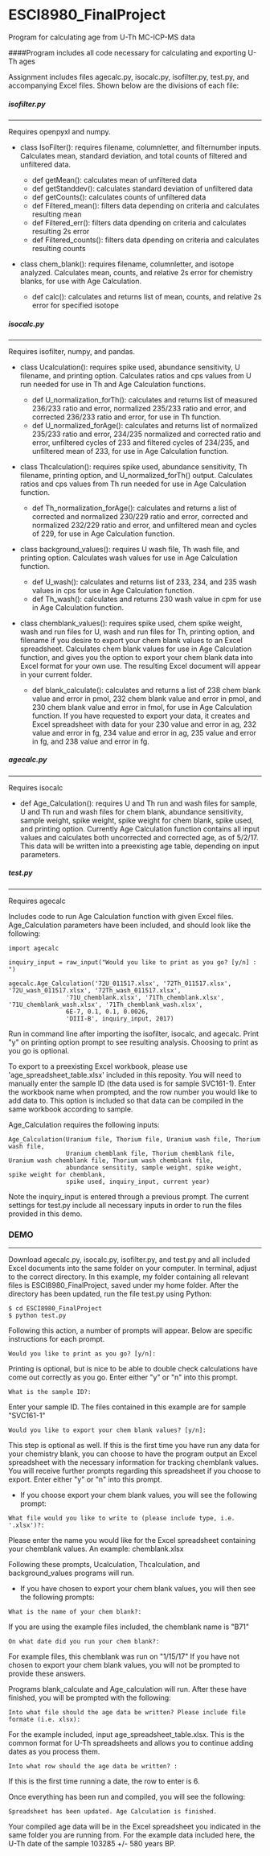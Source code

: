 # ESCI8980_FinalProject
Program for calculating age from U-Th MC-ICP-MS data

####Program includes all code necessary for calculating and exporting U-Th ages

Assignment includes files agecalc.py, isocalc.py, isofilter.py, test.py, and accompanying Excel files. 
Shown below are the divisions of each file: 


##### isofilter.py
---------
Requires openpyxl and numpy.
* class IsoFilter(): requires filename, columnletter, and filternumber inputs.
Calculates mean, standard deviation, and total counts of filtered and unfiltered data.

  * def getMean(): calculates mean of unfiltered data
  * def getStanddev(): calculates standard deviation of unfiltered data
  * def getCounts(): calculates counts of unfiltered data
  * def Filtered_mean(): filters data depending on criteria and calculates resulting mean
  * def Filtered_err(): filters data dpending on criteria and calculates resulting 2s error
  * def Filtered_counts(): filters data dpending on criteria and calculates resulting counts

* class chem_blank(): requires filename, columnletter, and isotope analyzed. 
Calculates mean, counts, and relative 2s error for chemistry blanks, for use with Age Calculation. 

  * def calc(): calculates and returns list of mean, counts, and relative 2s error for specified isotope


##### isocalc.py
--------
Requires isofilter, numpy, and pandas.
* class Ucalculation(): requires spike used, abundance sensitivity, U filename, and printing option. 
Calculates ratios and cps values from U run needed for use in Th and Age Calculation functions. 

  * def U_normalization_forTh(): calculates and returns list of measured 236/233 ratio and error, normalized 235/233 ratio and error, and corrected 236/233 ratio and error, for use in Th function. 
  * def U_normalized_forAge(): calculates and returns list of normalized 235/233 ratio and error, 234/235 normalized and corrected ratio and error, unfiltered cycles of 233 and filtered cycles of 234/235, and unfiltered mean of 233, for use in Age Calculation function. 

* class Thcalculation(): requires spike used, abundance sensitivity, Th filename, printing option, and U_normalized_forTh() output. 
Calculates ratios and cps values from Th run needed for use in Age Calculation function.

  * def Th_normalization_forAge(): calculates and returns a list of corrected and normalized 230/229 ratio and error, corrected and normalized 232/229 ratio and error, and unfiltered mean and cycles of 229, for use in Age Calculation function. 
  
* class background_values(): requires U wash file, Th wash file, and printing option.
Calculates wash values for use in Age Calculation function.

  * def U_wash(): calculates and returns list of 233, 234, and 235 wash values in cps for use in Age Calculation function. 
  * def Th_wash(): calculates and returns 230 wash value in cpm for use in Age Calculation function.

* class chemblank_values(): requires spike used, chem spike weight, wash and run files for U, wash and run files for Th, printing option, and filename if you desire to export your chem blank values to an Excel spreadsheet. 
Calculates chem blank values for use in Age Calculation function, and gives you the option to export your chem blank data into Excel format for your own use. The resulting Excel document will appear in your current folder.

  * def blank_calculate(): calculates and returns a list of 238 chem blank value and error in pmol, 232 chem blank value and error in pmol, and 230 chem blank value and error in fmol, for use in Age Calculation function. If you have requested to export your data, it creates and Excel spreadsheet with data for your 230 value and error in ag, 232 value and error in fg, 234 value and error in ag, 235 value and error in fg, and 238 value and error in fg. 
 

##### agecalc.py
--------
Requires isocalc

  * def Age_Calculation(): requires U and Th run and wash files for sample, U and Th run and wash files for chem blank, abundance sensitivity, sample weight, spike weight, spike weight for chem blank, spike used, and printing option. Currently Age Calculation function contains all input values and calculates both uncorrected and corrected age, as of 5/2/17. This data will be written into a preexisting age table, depending on input parameters.
  
  
##### test.py
--------
Requires agecalc

Includes code to run Age Calculation function with given Excel files. Age_Calculation parameters have been included, and should look like the following: 

```
import agecalc

inquiry_input = raw_input("Would you like to print as you go? [y/n] : ")

agecalc.Age_Calculation('72U_011517.xlsx', '72Th_011517.xlsx', '72U_wash_011517.xlsx', '72Th_wash_011517.xlsx', 
                '71U_chemblank.xlsx', '71Th_chemblank.xlsx', '71U_chemblank_wash.xlsx', '71Th_chemblank_wash.xlsx', 
                6E-7, 0.1, 0.1, 0.0026,
                'DIII-B', inquiry_input, 2017)
```
                

Run in command line after importing the isofilter, isocalc, and agecalc. Print "y" on printing option prompt to see resulting analysis.  Choosing to print as you go is optional.

To export to a preexisting Excel workbook, please use 'age_spreadsheet_table.xlsx' included in this reposity. You will need to manually enter the sample ID (the data used is for sample SVC161-1). Enter the workbook name when prompted, and the row number you would like to add data to. This option is included so that data can be compiled in the same workbook according to sample. 

Age_Calculation requires the following inputs:
```
Age_Calculation(Uranium file, Thorium file, Uranium wash file, Thorium wash file, 
                Uranium chemblank file, Thorium chemblank file, Uranium wash chemblank file, Thorium wash chemblank file, 
                abundance sensitity, sample weight, spike weight, spike weight for chemblank,
                spike used, inquiry_input, current year)
```
Note the inquiry_input is entered through a previous prompt. The current settings for test.py include all necessary inputs in order to run the files provided in this demo. 

### DEMO
--------

Download agecalc.py, isocalc.py, isofilter.py, and test.py and all included Excel documents into the same folder on your computer. In terminal, adjust to the correct directory. In this example, my folder containing all relevant files is ESCI8980_FinalProject, saved under my home folder. After the directory has been updated, run the file test.py using Python: 
```
$ cd ESCI8980_FinalProject
$ python test.py
```
Following this action, a number of prompts will appear. Below are specific instructions for each prompt. 
```
Would you like to print as you go? [y/n]: 
```
Printing is optional, but is nice to be able to double check calculations have come out correctly as you go. Enter either "y" or "n" into this prompt. 

```
What is the sample ID?:
```
Enter your sample ID. The files contained in this example are for sample "SVC161-1"

```
Would you like to export your chem blank values? [y/n]:
```
This step is optional as well. If this is the first time you have run any data for your chemistry blank, you can choose to have the program output an Excel spreadsheet with the necessary information for tracking chemblank values. You will receive further prompts regarding this spreadsheet if you choose to export. Enter either "y" or "n" into this prompt. 

 * If you choose export your chem blank values, you will see the following prompt: 
 ```
 What file would you like to write to (please include type, i.e. '.xlsx')?:
 ```
 Please enter the name you would like for the Excel spreadsheet containing your chemblank values. An example: chemblank.xlsx

Following these prompts, Ucalculation, Thcalculation, and background_values programs will run. 

 * If you have chosen to export your chem blank values, you will then see the following prompts:
 ```
 What is the name of your chem blank?:
 ```
 If you are using the example files included, the chemblank name is "B71"
 ```
 On what date did you run your chem blank?:
 ```
 For example files, this chemblank was run on "1/15/17"
 If you have not chosen to export your chem blank values, you will not be prompted to provide these answers. 

Programs blank_calculate and Age_calculation will run. After these have finished, you will be prompted with the following: 

```
Into what file should the age data be written? Please include file formate (i.e. xlsx):
```
For the example included, input age_spreadsheet_table.xlsx. This is the common format for U-Th spreadsheets and allows you to continue adding dates as you process them. 
```
Into what row should the age data be written? :
```
If this is the first time running a date, the row to enter is 6. 

Once everything has been run and compiled, you will see the following: 
```
Spreadsheet has been updated. Age Calculation is finished. 
```
Your compiled age data will be in the Excel spreadsheet you indicated in the same folder you are running from. For the example data included here, the U-Th date of the sample 103285 +/- 580 years BP. 


 

 









